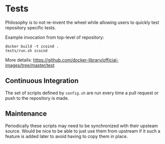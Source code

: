 # Tests

Philosophy is to not re-invent the wheel while allowing users to quickly test repository specific tests.

Example invocation from top-level of repository:

    docker build -t zcoind .
    tests/run.sh zcoind

More details: https://github.com/docker-library/official-images/tree/master/test

## Continuous Integration

The set of scripts defined by `config.sh` are run every time a pull request or push to the repository is made.

## Maintenance

Periodically these scripts may need to be synchronized with their upsteam source.  Would be nice to be able to just use them from upstream if it such a feature is added later to avoid having to copy them in place.
